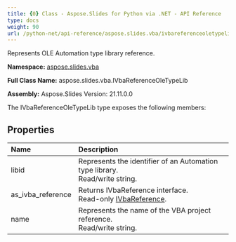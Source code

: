 ```yaml
---
title: {0} Class - Aspose.Slides for Python via .NET - API Reference
type: docs
weight: 90
url: /python-net/api-reference/aspose.slides.vba/ivbareferenceoletypelib/
---
```


Represents OLE Automation type library reference.

**Namespace:** [aspose.slides.vba](/python-net/api-reference/aspose.slides.vba/)

**Full Class Name:** aspose.slides.vba.IVbaReferenceOleTypeLib

**Assembly:**  Aspose.Slides Version: 21.11.0.0

The IVbaReferenceOleTypeLib type exposes the following members:
## **Properties**
|**Name**|**Description**|
| :- | :- |
|libid|Represents the identifier of an Automation type library.<br/>            Read/write string.|
|as_ivba_reference|Returns IVbaReference interface.<br/>            Read-only [IVbaReference](/python-net/api-reference/aspose.slides.vba/ivbareference/).|
|name|Represents the name of the VBA project reference.<br/>            Read/write string.|
